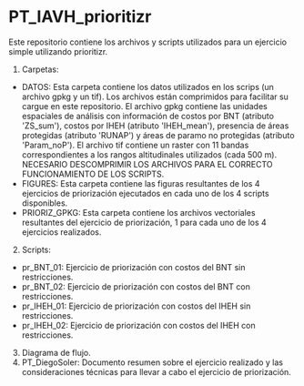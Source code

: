 # PT_IAVH_prioritizr
Este repositorio contiene los archivos y scripts utilizados para un ejercicio simple utilizando prioritizr.

1. Carpetas:
- DATOS: Esta carpeta contiene los datos utilizados en los scrips (un archivo gpkg y un tif). Los archivos están comprimidos para facilitar su cargue en este repositorio. El archivo gpkg contiene las unidades espaciales de análisis con información de costos por BNT (atributo 'ZS_sum'), costos por IHEH (atributo 'IHEH_mean'), presencia de áreas protegidas (atributo 'RUNAP') y áreas de paramo no protegidas (atributo 'Param_noP'). El archivo tif contiene un raster con 11 bandas correspondientes a los rangos altitudinales utilizados (cada 500 m). NECESARIO DESCOMPRIMIR LOS ARCHIVOS PARA EL CORRECTO FUNCIONAMIENTO DE LOS SCRIPTS.
- FIGURES: Esta carpeta contiene las figuras resultantes de los 4 ejercicios de priorización ejecutados en cada uno de los 4 scripts disponibles.
- PRIORIZ_GPKG: Esta carpeta contiene los archivos vectoriales resultantes del ejercicio de priorización, 1 para cada uno de los 4 ejercicios realizados.

2. Scripts:
- pr_BNT_01: Ejercicio de priorización con costos del BNT sin restricciones.
- pr_BNT_02: Ejercicio de priorización con costos del BNT con restricciones.
- pr_IHEH_01: Ejercicio de priorización con costos del IHEH sin restricciones.
- pr_IHEH_02: Ejercicio de priorización con costos del IHEH con restricciones.

3. Diagrama de flujo.
4. PT_DiegoSoler: Documento resumen sobre el ejercicio realizado y las consideraciones técnicas para llevar a cabo el ejercicio de priorización.
